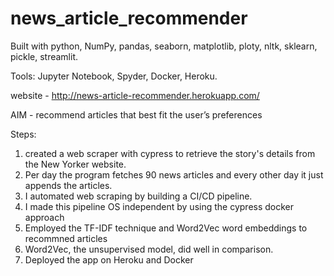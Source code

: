 # news_article_recommender

Built with python, NumPy, pandas, seaborn, matplotlib, ploty, nltk, sklearn, pickle, streamlit.

Tools: Jupyter Notebook, Spyder, Docker, Heroku.

website - http://news-article-recommender.herokuapp.com/

AIM - recommend articles that best fit the user’s preferences

Steps:
1. created a web scraper with cypress to retrieve the story's details from the New Yorker website. 
2. Per day the program fetches 90 news articles and every other day it just appends the articles.
3. I automated web scraping by building a CI/CD pipeline.
4. I made this pipeline OS independent by using the cypress docker approach
5. Employed the TF-IDF technique and Word2Vec word embeddings to recommned articles
6. Word2Vec, the unsupervised model, did well in comparison.
7. Deployed the app on Heroku and Docker
